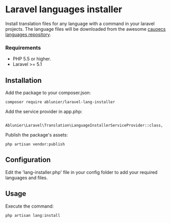 # Laravel languages installer

Install translation files for any language with a command in your laravel projects. The language files will be downloaded from the awesome [cauoecs languages repository](https://github.com/caouecs/Laravel-lang).

### Requirements
* PHP 5.5 or higher.
* Laravel >= 5.1

## Installation

Add the package to your composer.json:

```
composer require ablunier/laravel-lang-installer
```

Add the service provider in app.php:

```
    Ablunier\Laravel\Translation\LanguageInstallerServiceProvider::class,
```

Publish the package's assets:

```
php artisan vendor:publish
```

## Configuration

Edit the 'lang-installer.php' file in your config folder to add your required languages and files.

## Usage

Execute the command:

```
php artisan lang:install
```
